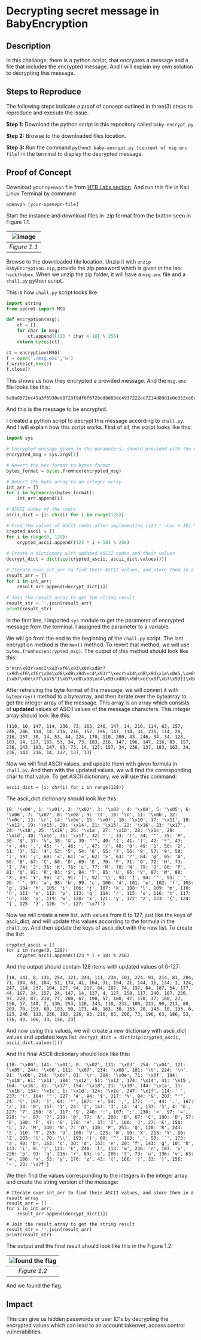 # Decrypting secret message in BabyEncryption

## Description
In this challange, there is a python script, that encryptes a message and a file that includes the encrypted message. And I will explain my own solution to decrypting this message.

## Steps to Reproduce
The following steps indicate a proof of concept outlined in three(3) steps to reproduce and execute the issue.

**Step 1:**
Download the python script in this repository called `baby-encrypt.py`

**Step 2:**
Browse to the downloaded files location.

**Step 3:**
Run the command `python3 baby-encrypt.py [content of msg.enc file]` in the terminal to display the decrypted message.

## Proof of Concept
Download your `openvpn` file from [HTB Labs section](https://app.hackthebox.com/). And run this file in Kali Linux Terminal by command
```
openvpn [your-openvpn-file]
```
Start the instance and download files in .zip format from the button seen in Figure 1.1.

| ![image](https://user-images.githubusercontent.com/112284234/227726648-5917aa76-1d7f-4ffe-99e7-99a6c129131a.png) | 
|:--:| 
| *Figure 1.1* |

Browse to the downloaded file location. Unzip it with `unzip BabyEncryption.zip`, provide the zip password which is given in the lab: `hackthebox`. When we unzip the zip folder, it will have a `msg.enc` file and a `chall.py` python script. 

This is how `chall.py` script looks like:
```python
import string
from secret import MSG

def encryption(msg):
    ct = []
    for char in msg:
        ct.append((123 * char + 18) % 256)
    return bytes(ct)

ct = encryption(MSG)
f = open('./msg.enc','w')
f.write(ct.hex())
f.close()
```
This shows us how they encrypted a provided message. And the `msg.enc` file looks like this:
```
6e0a9372ec49a3f6930ed8723f9df6f6720ed8d89dc4937222ec7214d89d1e0e352ce0aa6ec82bf622227bb70e7fb7352249b7d893c493d8539dec8fb7935d490e7f9d22ec89b7a322ec8fd80e7f8921
```
And this is the message to be encrypted.

I created a python script to decrypt this message according to `chall.py`. And I will explain how this script works. First of all, the script looks like this:
```python
import sys

# Encrypted message given in the parameters, should provided with the downloaded file from app.hackthebox.com/challenges/228
encrypted_msg = sys.argv[1]

# Revert the hex format to bytes format
bytes_format = bytes.fromhex(encrypted_msg)

# Revert the byte array to an integer array
int_arr = []
for i in bytearray(bytes_format):
	int_arr.append(i)

# ASCII codes of the chars
ascii_dict = {i: chr(i) for i in range(128)}

# Find the values of ASCII codes after implementing (123 * char + 18) % 256 formula to them
crypted_ascii = []
for i in range(0, 128):
	crypted_ascii.append((123 * i + 18) % 256)
	
# Create a dictionary with updated ASCII codes and their values
decrypt_dict = dict(zip(crypted_ascii, ascii_dict.values()))

# Iterate over int_arr to find their ASCII values, and store them in a result array
result_arr = []
for i in int_arr: 
	result_arr.append(decrypt_dict[i])
	
# Join the result array to get the string result
result_str = ''.join(result_arr)
print(result_str)
```

In the first line, I imported `sys` module to get the parameter of encrypted message from the terminal. I assigned the parameter to a variable.

We will go from the end to the beginning of the `chall.py` script. The last encryption method is the `hex()` method. To revert that method, we will use `bytes.fromhex(encrypted_msg)`. The output of this method should look like this:
```
b'n\n\x93r\xecI\xa3\xf6\x93\x0e\xd8r?\x9d\xf6\xf6r\x0e\xd8\xd8\x9d\xc4\x93r"\xecr\x14\xd8\x9d\x1e\x0e5,\xe0\xaan\xc8+\xf6""{\xb7\x0e\x7f\xb75"I\xb7\xd8\x93\xc4\x93\xd8S\x9d\xec\x8f\xb7\x93]I\x0e\x7f\x9d"\xec\x89\xb7\xa3"\xec\x8f\xd8\x0e\x7f\x89!\xe0'
```

After retreiving the byte format of the message, we will convert it with `bytearray()` method to a bytearray, and then iterate over the bytearray to get the integer array of the message. This array is an array which consists of **updated** values of ASCII values of the message characters. This integer array should look like this:

```
[110, 10, 147, 114, 236, 73, 163, 246, 147, 14, 216, 114, 63, 157, 246, 246, 114, 14, 216, 216, 157, 196, 147, 114, 34, 236, 114, 20, 216, 157, 30, 14, 53, 44, 224, 170, 110, 200, 43, 246, 34, 34, 123, 183, 14, 127, 183, 53, 34, 73, 183, 216, 147, 196, 147, 216, 83, 157, 236, 143, 183, 147, 93, 73, 14, 127, 157, 34, 236, 137, 183, 163, 34, 236, 143, 216, 14, 127, 137, 33]
```

Now we will find ASCII values, and update them with given formula in `chall.py`. And then with the updated values, we will find the corresponding char to that value. To get ASCII dictionary, we will use this command:

`ascii_dict = {i: chr(i) for i in range(128)}`

The ascii_dict dictionary should look like this:
```
{0: '\x00', 1: '\x01', 2: '\x02', 3: '\x03', 4: '\x04', 5: '\x05', 6: '\x06', 7: '\x07', 8: '\x08', 9: '\t', 10: '\n', 11: '\x0b', 12: '\x0c', 13: '\r', 14: '\x0e', 15: '\x0f', 16: '\x10', 17: '\x11', 18: '\x12', 19: '\x13', 20: '\x14', 21: '\x15', 22: '\x16', 23: '\x17', 24: '\x18', 25: '\x19', 26: '\x1a', 27: '\x1b', 28: '\x1c', 29: '\x1d', 30: '\x1e', 31: '\x1f', 32: ' ', 33: '!', 34: '"', 35: '#', 36: '$', 37: '%', 38: '&', 39: "'", 40: '(', 41: ')', 42: '*', 43: '+', 44: ',', 45: '-', 46: '.', 47: '/', 48: '0', 49: '1', 50: '2', 51: '3', 52: '4', 53: '5', 54: '6', 55: '7', 56: '8', 57: '9', 58: ':', 59: ';', 60: '<', 61: '=', 62: '>', 63: '?', 64: '@', 65: 'A', 66: 'B', 67: 'C', 68: 'D', 69: 'E', 70: 'F', 71: 'G', 72: 'H', 73: 'I', 74: 'J', 75: 'K', 76: 'L', 77: 'M', 78: 'N', 79: 'O', 80: 'P', 81: 'Q', 82: 'R', 83: 'S', 84: 'T', 85: 'U', 86: 'V', 87: 'W', 88: 'X', 89: 'Y', 90: 'Z', 91: '[', 92: '\\', 93: ']', 94: '^', 95: '_', 96: '`', 97: 'a', 98: 'b', 99: 'c', 100: 'd', 101: 'e', 102: 'f', 103: 'g', 104: 'h', 105: 'i', 106: 'j', 107: 'k', 108: 'l', 109: 'm', 110: 'n', 111: 'o', 112: 'p', 113: 'q', 114: 'r', 115: 's', 116: 't', 117: 'u', 118: 'v', 119: 'w', 120: 'x', 121: 'y', 122: 'z', 123: '{', 124: '|', 125: '}', 126: '~', 127: '\x7f'}
```
Now we will create a new list, with values from 0 to 127, just like the keys of ascii_dict, and will update this values according to the formula in the `chall.py`. And then update the keys of ascii_dict with the new list. To create the list:
```
crypted_ascii = []
for i in range(0, 128):
	crypted_ascii.append((123 * i + 18) % 256)
```
And the output should contain 128 items with updated values of 0-127:
```
[18, 141, 8, 131, 254, 121, 244, 111, 234, 101, 224, 91, 214, 81, 204, 71, 194, 61, 184, 51, 174, 41, 164, 31, 154, 21, 144, 11, 134, 1, 124, 247, 114, 237, 104, 227, 94, 217, 84, 207, 74, 197, 64, 187, 54, 177, 44, 167, 34, 157, 24, 147, 14, 137, 4, 127, 250, 117, 240, 107, 230, 97, 220, 87, 210, 77, 200, 67, 190, 57, 180, 47, 170, 37, 160, 27, 150, 17, 140, 7, 130, 253, 120, 243, 110, 233, 100, 223, 90, 213, 80, 203, 70, 193, 60, 183, 50, 173, 40, 163, 30, 153, 20, 143, 10, 133, 0, 123, 246, 113, 236, 103, 226, 93, 216, 83, 206, 73, 196, 63, 186, 53, 176, 43, 166, 33, 156, 23]
```
And now using this values, we will create a new dictionary with ascii_dict values and updated keys list:
`decrypt_dict = dict(zip(crypted_ascii, ascii_dict.values()))`

And the final ASCII dictionary should look like this:
```
{18: '\x00', 141: '\x01', 8: '\x02', 131: '\x03', 254: '\x04', 121: '\x05', 244: '\x06', 111: '\x07', 234: '\x08', 101: '\t', 224: '\n', 91: '\x0b', 214: '\x0c', 81: '\r', 204: '\x0e', 71: '\x0f', 194: '\x10', 61: '\x11', 184: '\x12', 51: '\x13', 174: '\x14', 41: '\x15', 164: '\x16', 31: '\x17', 154: '\x18', 21: '\x19', 144: '\x1a', 11: '\x1b', 134: '\x1c', 1: '\x1d', 124: '\x1e', 247: '\x1f', 114: ' ', 237: '!', 104: '"', 227: '#', 94: '$', 217: '%', 84: '&', 207: "'", 74: '(', 197: ')', 64: '*', 187: '+', 54: ',', 177: '-', 44: '.', 167: '/', 34: '0', 157: '1', 24: '2', 147: '3', 14: '4', 137: '5', 4: '6', 127: '7', 250: '8', 117: '9', 240: ':', 107: ';', 230: '<', 97: '=', 220: '>', 87: '?', 210: '@', 77: 'A', 200: 'B', 67: 'C', 190: 'D', 57: 'E', 180: 'F', 47: 'G', 170: 'H', 37: 'I', 160: 'J', 27: 'K', 150: 'L', 17: 'M', 140: 'N', 7: 'O', 130: 'P', 253: 'Q', 120: 'R', 243: 'S', 110: 'T', 233: 'U', 100: 'V', 223: 'W', 90: 'X', 213: 'Y', 80: 'Z', 203: '[', 70: '\\', 193: ']', 60: '^', 183: '_', 50: '`', 173: 'a', 40: 'b', 163: 'c', 30: 'd', 153: 'e', 20: 'f', 143: 'g', 10: 'h', 133: 'i', 0: 'j', 123: 'k', 246: 'l', 113: 'm', 236: 'n', 103: 'o', 226: 'p', 93: 'q', 216: 'r', 83: 's', 206: 't', 73: 'u', 196: 'v', 63: 'w', 186: 'x', 53: 'y', 176: 'z', 43: '{', 166: '|', 33: '}', 156: '~', 23: '\x7f'}
```

We then find the values corresponding to the integers in the integer array and create the string version of the message:
```
# Iterate over int_arr to find their ASCII values, and store them in a result array
result_arr = []
for i in int_arr: 
	result_arr.append(decrypt_dict[i])
	
# Join the result array to get the string result
result_str = ''.join(result_arr)
print(result_str)
```

The output and the final result should look like this in the Figure 1.2.

| ![found the flag](https://user-images.githubusercontent.com/112284234/227734933-d75e5837-4fe4-482e-bdf4-88b8b59b5b02.png) |
|:--:|
| *Figure 1.2* |

And we found the flag.


## Impact
This can give us hidden passwords or user ID's by decrypting the encrypted values which can lead to an account takeover, access control vulnerabilities.

